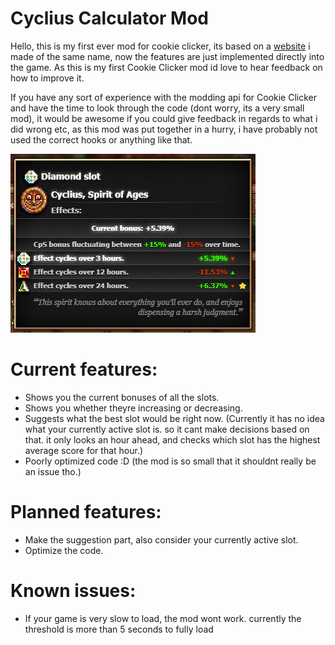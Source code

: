 # Cyclius Calculator Mod
Hello, this is my first ever mod for cookie clicker, its based on a <a href="https://zypa.github.io/cyclius-calc/">website</a> i made of the same name, now the features are just implemented directly into the game.
As this is my first Cookie Clicker mod id love to hear feedback on how to improve it.

If you have any sort of experience with the modding api for Cookie Clicker and have the time to look through the code (dont worry, its a very small mod), it would be awesome if you could give feedback in regards to what i did wrong etc, as this mod was put together in a hurry, i have probably not used the correct hooks or anything like that.

<img src="preview.png"></img>

# Current features:
- Shows you the current bonuses of all the slots.
- Shows you whether theyre increasing or decreasing.
- Suggests what the best slot would be right now. (Currently it has no idea what your currently active slot is. so it cant make decisions based on that. it only looks an hour ahead, and checks which slot has the highest average score for that hour.)
- Poorly optimized code :D (the mod is so small that it shouldnt really be an issue tho.)

# Planned features:
- Make the suggestion part, also consider your currently active slot.
- Optimize the code.

# Known issues:
- If your game is very slow to load, the mod wont work. currently the threshold is more than 5 seconds to fully load
